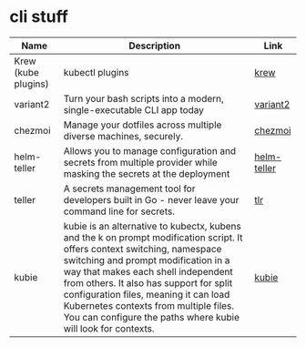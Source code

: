# cli stuff



|        Name         |                                                                                                                                                                                             Description                                                                                                                                                                                              |                           Link                            |
| ------------------- | ---------------------------------------------------------------------------------------------------------------------------------------------------------------------------------------------------------------------------------------------------------------------------------------------------------------------------------------------------------------------------------------------------- | --------------------------------------------------------- |
| Krew (kube plugins) | kubectl plugins                                                                                                                                                                                                                                                                                                                                                                                      | [krew](https://krew.sigs.k8s.io/plugins/)                 |
| variant2            | Turn your bash scripts into a modern, single-executable CLI app today                                                                                                                                                                                                                                                                                                                                | [variant2](https://github.com/mumoshu/variant2)           |
| chezmoi             | Manage your dotfiles across multiple diverse machines, securely.                                                                                                                                                                                                                                                                                                                                     | [chezmoi](https://www.chezmoi.io/)                        |
| helm-teller         | Allows you to manage configuration and secrets from multiple provider while masking the secrets at the deployment                                                                                                                                                                                                                                                                                    | [helm-teller](https://github.com/SpectralOps/helm-teller) |
| teller              | A secrets management tool for developers built in Go - never leave your command line for secrets.                                                                                                                                                                                                                                                                                                    | [tlr](https://github.com/SpectralOps/teller)              |
| kubie               | kubie is an alternative to kubectx, kubens and the k on prompt modification script. It offers context switching, namespace switching and prompt modification in a way that makes each shell independent from others. It also has support for split configuration files, meaning it can load Kubernetes contexts from multiple files. You can configure the paths where kubie will look for contexts. | [kubie](https://github.com/sbstp/kubie)                   |